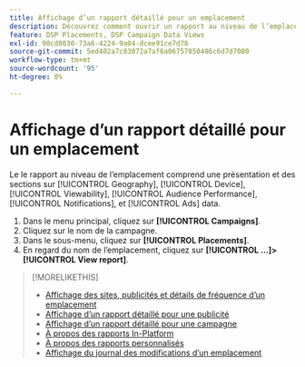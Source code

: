 ```yaml
---
title: Affichage d’un rapport détaillé pour un emplacement
description: Découvrez comment ouvrir un rapport au niveau de l’emplacement avec des sections sur [!UICONTROL Geography], [!UICONTROL Device], [!UICONTROL Viewability], [!UICONTROL Audience Performance], [!UICONTROL Notifications], et [!UICONTROL Ads] data.
feature: DSP Placements, DSP Campaign Data Views
exl-id: 90cd8030-73a6-4224-9a04-dcee91ce7d78
source-git-commit: 5ed402a7c83072a7af6a06757050486c6d7d7080
workflow-type: tm+mt
source-wordcount: '95'
ht-degree: 0%

---
```


# Affichage d’un rapport détaillé pour un emplacement

Le <!--legacy --> le rapport au niveau de l’emplacement comprend une présentation et des sections sur [!UICONTROL Geography], [!UICONTROL Device], [!UICONTROL Viewability], [!UICONTROL Audience Performance], [!UICONTROL Notifications], et [!UICONTROL Ads] data.

1. Dans le menu principal, cliquez sur **[!UICONTROL Campaigns]**.
1. Cliquez sur le nom de la campagne.
1. Dans le sous-menu, cliquez sur **[!UICONTROL Placements]**.
1. En regard du nom de l’emplacement, cliquez sur  **[!UICONTROL ...]>[!UICONTROL View report]**.

>[!MORELIKETHIS]
>
>* [Affichage des sites, publicités et détails de fréquence d’un emplacement](/help/dsp/campaign-management/reports/placement-details-view.md)
>* [Affichage d’un rapport détaillé pour une publicité](/help/dsp/campaign-management/ads/ad-view-report.md)
>* [Affichage d’un rapport détaillé pour une campagne](/help/dsp/campaign-management/campaigns/campaign-view-report.md)
>* [À propos des rapports In-Platform](/help/dsp/campaign-management/reports/campaign-reports-about.md)
>* [À propos des rapports personnalisés](/help/dsp/reports/report-about.md)
>* [Affichage du journal des modifications d’un emplacement](placement-change-log.md)

